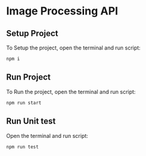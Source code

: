 # Image Processing API

## Setup Project

To Setup the project, open the terminal and run script:

```script
npm i
```

## Run Project

To Run the project, open the terminal and run script:

```script
npm run start
```

## Run Unit test

Open the terminal and run script:

```script
npm run test
```
